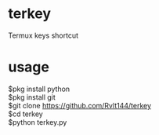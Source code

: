# terkey
Termux keys shortcut

# usage
$pkg install python<br>
$pkg install git<br>
$git clone https://github.com/Rvlt144/terkey<br>
$cd terkey<br>
$python terkey.py


